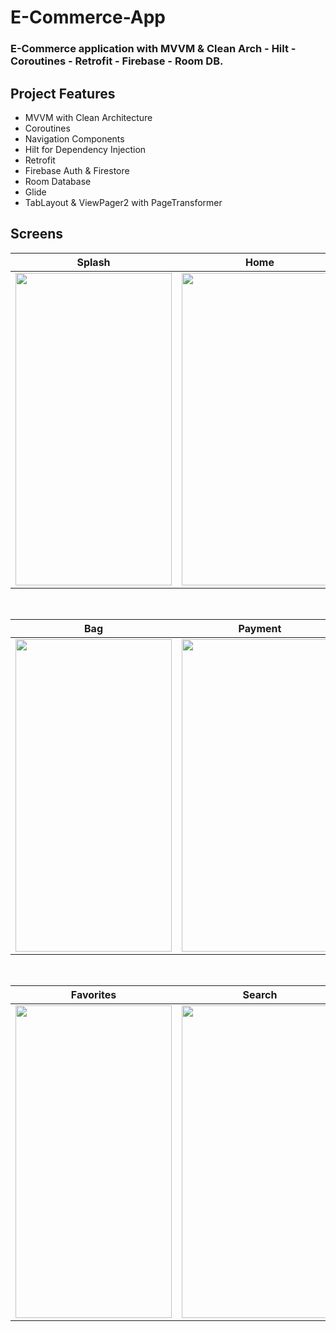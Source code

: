 # E-Commerce-App

### E-Commerce application with MVVM & Clean Arch - Hilt - Coroutines - Retrofit - Firebase - Room DB.

## Project Features
 - MVVM with Clean Architecture
 - Coroutines
 - Navigation Components
 - Hilt for Dependency Injection
 - Retrofit
 - Firebase Auth & Firestore
 - Room Database
 - Glide
 - TabLayout & ViewPager2 with PageTransformer

## Screens

| Splash | Home | Detail |
| ------ | ---- | ------ |
|<img src="https://user-images.githubusercontent.com/29903779/178731435-76e4d3a8-2a49-4a02-a669-e59e5ebb80ed.jpeg" width="250" height="500"/>|<img src="https://user-images.githubusercontent.com/29903779/178731521-144eafb0-07d0-42ba-ae51-a056e7f3ee38.jpeg" width="250" height="500"/>|<img src="https://user-images.githubusercontent.com/29903779/178732202-2a38a091-3fc5-4459-afff-c61ac64ec085.jpeg" width="250" height="500"/>|

</br>

| Bag | Payment | Success |
| --- | ------- | ------- |
|<img src="https://user-images.githubusercontent.com/29903779/178735674-e5bc7522-b658-4378-8889-80ddcd40f0e4.jpeg" width="250" height="500"/>|<img src="https://user-images.githubusercontent.com/29903779/178735688-0fb83c14-65c1-4f3a-8a94-0f6527e29b1a.jpeg" width="250" height="500"/>|<img src="https://user-images.githubusercontent.com/29903779/178735692-b37d1357-7df7-41d5-b1be-350bcdc87bcc.jpeg" width="250" height="500"/>|

</br>

| Favorites | Search | Profile |
| --------- | ------ | ------- |
|<img src="https://user-images.githubusercontent.com/29903779/178732712-00cbc7eb-106a-40d1-80d5-8760f3f16e5c.jpeg" width="250" height="500"/>|<img src="https://user-images.githubusercontent.com/29903779/178732793-ece04a7c-2809-4ee3-a21a-4c502f2c4fd7.jpeg" width="250" height="500"/>|<img src="https://user-images.githubusercontent.com/29903779/178732899-aeded36f-c90b-4dcd-a9e6-fdb6469b9cf1.jpeg" width="250" height="500"/>|
